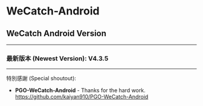 # WeCatch-Android

## WeCatch Android Version
---
### 最新版本 (Newest Version): V4.3.5
---

特別感謝 (Special shoutout):

* **PGO-WeCatch-Android** - Thanks for the hard work.
https://github.com/kaiyan910/PGO-WeCatch-Android
